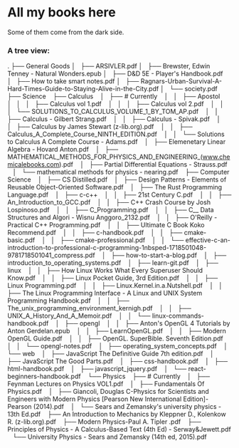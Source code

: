 # All my books here

Some of them come from the dark side.

### A tree view:
.
├── General Goods
│   ├── ARSIVLER.pdf
│   ├── Brewster, Edwin Tenney - Natural Wonders.epub
│   ├── D&D 5E - Player's Handbook.pdf
│   ├── How to take smart notes.pdf
│   ├── Ragnars-Urban-Survival-A-Hard-Times-Guide-to-Staying-Alive-in-the-City.pdf
│   └── society.pdf
├── Science
    ├── Calculus
    │   ├── # Currently
    │   │   ├── Apostol
    │   │   │   ├── Calculus vol 1.pdf
    │   │   │   ├── Calculus vol 2.pdf
    │   │   │   └── SOLUTIONS_TO_CALCULUS_VOLUME_1_BY_TOM_AP.pdf
    │   │   ├── Calculus - Gilbert Strang.pdf
    │   │   ├── Calculus - Spivak.pdf
    │   │   ├── Calculus by James Stewart (z-lib.org).pdf
    │   │   ├── Calculus_A_Complete_Course_NINTH_EDITION.pdf
    │   │   └── Solutions to Calculus A Complete Course - Adams.pdf
    │   ├── Elemenetary Linear Algebra - Hovard Anton.pdf
    │   ├── MATHEMATICAL_METHODS_FOR_PHYSICS_AND_ENGINEERING_(www.chemicalebooks.com).pdf
    │   ├── Partial Differential Equations - Strauss.pdf
    │   └── mathematical methods for physics - nearing.pdf
    ├── Computer Science
    │   ├── CS Distilled.pdf
    │   ├── Design Patterns - Elements of Reusable Object-Oriented Software.pdf
    │   ├── The Rust Programming Language.pdf
    │   ├── c-c++
    │   │   ├── 21st Century C.pdf
    │   │   ├── An_Introduction_to_GCC.pdf
    │   │   ├── C++ Crash Course by Josh Lospinoso.pdf
    │   │   ├── C_Programming.pdf
    │   │   ├── C__ Data Structures and Algori - Wisnu Anggoro_2132.pdf
    │   │   ├── O'Reilly - Practical C++ Programming.pdf
    │   │   ├── Ultimate C Book Koko Recommend.pdf
    │   │   ├── c-handbook.pdf
    │   │   ├── cmake-basic.pdf
    │   │   ├── cmake-professional.pdf
    │   │   └── effective-c-an-introduction-to-professional-c-programming-1nbsped-1718501048-9781718501041_compress.pdf
    │   ├── how-to-start-a-blog.pdf
    │   ├── introduction_to_operating_systems.pdf
    │   ├── learn-git.pdf
    │   ├── linux
    │   │   ├── How Linux Works What Every Superuser Should Know.pdf
    │   │   ├── Linux Pocket Guide, 3rd Edition.pdf
    │   │   ├── Linux Programming.pdf
    │   │   ├── Linux.Kernel.in.a.Nutshell.pdf
    │   │   ├── The Linux Programming Interface - A Linux and UNIX System Programming Handbook.pdf
    │   │   ├── The_unix_programming_environment_kernigh.pdf
    │   │   ├── UNIX_A_History_And_A_Memoir.pdf
    │   │   └── linux-commands-handbook.pdf
    │   ├── opengl
    │   │   ├── Anton's OpenGL 4 Tutorials by Anton Gerdelan.epub
    │   │   ├── LearnOpenGL.pdf
    │   │   ├── Modern OpenGL Guide.pdf
    │   │   ├── OpenGL. SuperBible. Seventh Edition.pdf
    │   │   └── opengl-notes.pdf
    │   ├── operating_system_concepts.pdf
    │   └── web
    │       ├── JavaScript The Definitive Guide 7th edition.pdf
    │       ├── JavaScript The Good Parts.pdf
    │       ├── css-handbook.pdf
    │       ├── html-handbook.pdf
    │       ├── javascript_jquery.pdf
    │       └── react-beginners-handbook.pdf
    └── Physics
        ├── # Currently
        │   ├── Feynman Lectures on Physics VOL1.pdf
        │   ├── Fundamentals Of Physics.pdf
        │   ├── Giancoli, Douglas C-Physics for Scientists and Engineers with Modern Physics [Pearson New International Edition]-Pearson (2014).pdf
        │   └── Sears and Zemansky's university physics - 13th Ed.pdf
        ├── An Introduction to Mechanics by Kleppner D., Kolenkow R. (z-lib.org).pdf
        ├── Modern Physics-Paul A. Tipler .pdf
        ├── Principles of Physics - A Calculus-Based Text (4th Ed) - Serway&Jewett.pdf
        └── University Physics - Sears and Zemansky (14th ed, 2015).pdf
 

